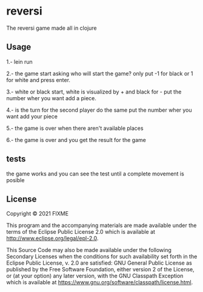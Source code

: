 # reversi

The reversi game made all in clojure

## Usage

1.- lein run

2.- the game start asking who will start the game? only put -1 for black or 1 for white and 
    press enter.

3.- white or black start, white is visualized by + and black for - put the number wher you want
    add a piece.

4.- is the turn for the second player do the same put the number wher you want add your piece

5.- the game is over when there aren't available places

6.- the game is over and you get the result for the game

## tests 

the game works and you can see the test until a complete movement is posible

## License

Copyright © 2021 FIXME

This program and the accompanying materials are made available under the
terms of the Eclipse Public License 2.0 which is available at
http://www.eclipse.org/legal/epl-2.0.

This Source Code may also be made available under the following Secondary
Licenses when the conditions for such availability set forth in the Eclipse
Public License, v. 2.0 are satisfied: GNU General Public License as published by
the Free Software Foundation, either version 2 of the License, or (at your
option) any later version, with the GNU Classpath Exception which is available
at https://www.gnu.org/software/classpath/license.html.

